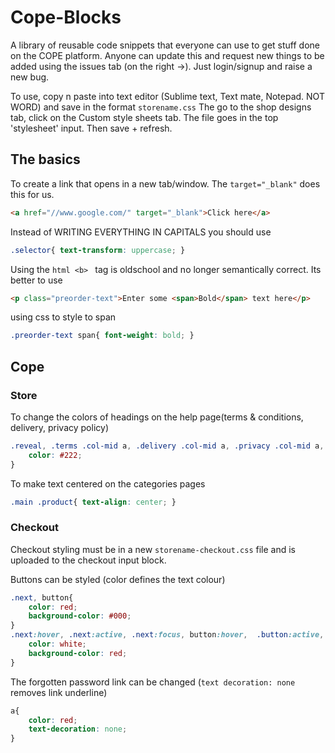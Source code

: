 # Cope-Blocks
A library of reusable code snippets that everyone can use to get stuff done on the COPE platform. Anyone can update this and request new things to be added using the issues tab (on the right ->). Just login/signup and raise a new bug.

To use, copy n paste into text editor (Sublime text, Text mate, Notepad. NOT WORD) and save in the format ```storename.css```
The go to the shop designs tab, click on the Custom style sheets tab. The file goes in the top 'stylesheet' input. Then save + refresh.

## The basics

To create a link that opens in a new tab/window. The ```target="_blank"``` does this for us. 
```html
<a href="//www.google.com/" target="_blank">Click here</a>
```

Instead of WRITING EVERYTHING IN CAPITALS you should use
```css 
.selector{ text-transform: uppercase; } 
```

Using the ```html <b> ``` tag is oldschool and no longer semantically correct. Its better to use 
```html
<p class="preorder-text">Enter some <span>Bold</span> text here</p>
```
using css to style to span
```css
.preorder-text span{ font-weight: bold; }
```

## Cope 

### Store
To change the colors of headings on the help page(terms & conditions, delivery, privacy policy) 
```css
.reveal, .terms .col-mid a, .delivery .col-mid a, .privacy .col-mid a, .help .col-mid a, .terms .col-mid a:visited, .delivery .col-mid a:visited, .privacy .col-mid a:visited, .help .col-mid a:visited{ 
	color: #222; 
}
```

To make text centered on the categories pages
```css
.main .product{ text-align: center; }
```

### Checkout
Checkout styling must be in a new ```storename-checkout.css``` file and is uploaded to the checkout input block.

Buttons can be styled (color defines the text colour)
```css
.next, button{
	color: red;
	background-color: #000;
}
.next:hover, .next:active, .next:focus, button:hover,  .button:active, .button:focus{
	color: white;
	background-color: red;
}
```

The forgotten password link can be changed (```text decoration: none``` removes link underline)
```css
a{
	color: red;
	text-decoration: none;
}
```